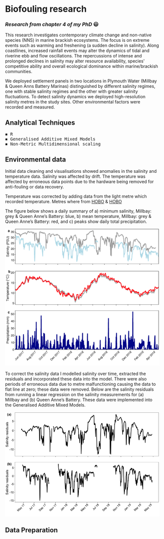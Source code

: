# Biofouling research

### *Research from chapter 4 of my PhD* 😃

This research investigates contemporary climate change and non-native species (NNS) in marine brackish ecosystems. The focus is on extreme events such as warming and freshening (a sudden decline in salinity). 
Along coastlines, increased rainfall events may alter the dynamics of tidal and riverine ebb and flow oscillations. 
The repercussions of intense and prolonged declines in salinity may alter resource availability, species' competitive ability and overall ecological dominance within marine/brackish communities. 

We deployed settlement panels in two locations in Plymouth Water (Millbay & Queen Anns Battery Marinas) distinguished by different salinity regimes, one with stable salinity regimes and the other with greater salinity fluctuations. To detect salinity dynamics we deployed high-resolution salinity metres in the study sites. Other environmental factors were recorded and measured.

## Analytical Techniques 
<pre>
◾ R 
◾ Generalised Additive Mixed Models
◾ Non-Metric Multidimensional scaling
</pre>

## Environmental data

Initial data cleaning and visualisations showed anomalies in the salinity and temperature data. Salinity was affected by drift. The temperature was affected by erroneous data points due to the hardware being removed for anti-fouling or data recovery.

Temperature was corrected by adding data from the light metre which recorded temperature. Metres where from [HOBO](https://www.onsetcomp.com/products/data-loggers/u24-002-c) & [HOBO](https://www.onsetcomp.com/products/data-loggers/ua-002-64)

The figure below shows a daily summary of a) minimum salinity, Millbay: grey & Queen Anne’s Battery: blue, b) mean temperature, Millbay: grey & Queen Anne’s Battery: red, and c) peaks show daily total precipitation.

![alt text](https://github.com/ellamcknight/Biofouling_research/blob/main/Images/environs.png?raw=true)

To correct the salinity data I modelled salinity over time, extracted the residuals and incorporated these data into the model. There were also periods of erroneous data due to metre malfunctioning causing the data to flat line at zero; these data were removed. Below are the salinity residuals from running a linear regression on the salinity measurements for (a) Millbay and (b) Queen Anne’s Battery. These data were implemented into the Generalised Additive Mixed Models.

![alt text](https://github.com/ellamcknight/Biofouling_research/blob/main/Images/residuals.png?raw=true)

## Data Preparation







